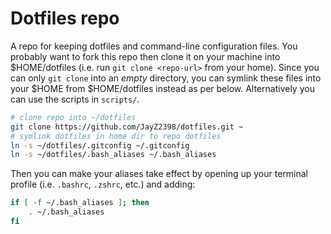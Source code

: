# Dotfiles repo

A repo for keeping dotfiles and command-line configuration files. You probably want to fork this repo then clone it on your machine into $HOME/dotfiles (i.e. run `git clone <repo-url>` from your home). Since you can only `git clone` into an _empty_ directory, you can symlink these files into your $HOME from $HOME/dotfiles instead as per below. Alternatively you can use the scripts in `scripts/`.

```bash
# clone repo into ~/dotfiles
git clone https://github.com/JayZ2398/dotfiles.git ~
# symlink dotfiles in home dir to repo dotfiles
ln -s ~/dotfiles/.gitconfig ~/.gitconfig
ln -s ~/dotfiles/.bash_aliases ~/.bash_aliases
```

Then you can make your aliases take effect by opening up your terminal profile (i.e. `.bashrc`, `.zshrc`, etc.) and adding:

```bash
if [ -f ~/.bash_aliases ]; then
    . ~/.bash_aliases
fi
```
